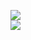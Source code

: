 [![](https://img.shields.io/badge/Made%20With-Github%20Spray-lightgrey.svg?style=for-the-badge&logo=github)](https://github.com/Annihil/github-spray#17097)  
[![](https://i.imgur.com/2DrTn0Z.gif)](https://github.com/Annihil/github-spray)